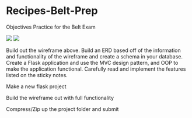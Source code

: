 # Recipes-Belt-Prep

Objectives
Practice for the Belt Exam

<img src="https://s3.us-east-1.amazonaws.com/General_V88/boomyeah2015/codingdojo/curriculum/content/chapter/1623941779__Recipes.png">

<img src="https://s3.us-east-1.amazonaws.com/General_V88/boomyeah2015/codingdojo/curriculum/content/chapter/1631030121__recipes.gif">

Build out the wireframe above.
Build an ERD based off of the information and functionality of the wireframe and create a schema in your database.
Create a Flask application and use the MVC design pattern, and OOP to make the application functional.
Carefully read and implement the features listed on the sticky notes.

Make a new flask project

Build the wireframe out with full functionality

Compress/Zip up the project folder and submit
